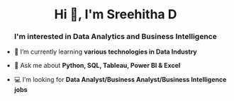 <h1 align="center">Hi 👋, I'm Sreehitha D</h1>
<h3 align="center">I'm interested in Data Analytics and Business Intelligence</h3>

- 🌱 I’m currently learning **various technologies in Data Industry**


- 💬 Ask me about **Python, SQL, Tableau, Power BI & Excel**
- 💻 I’m looking for **Data Analyst/Business Analyst/Business Intelligence jobs**

<!--- - 📫 How to reach me **sreephanidevireddy22@gmail.com**




